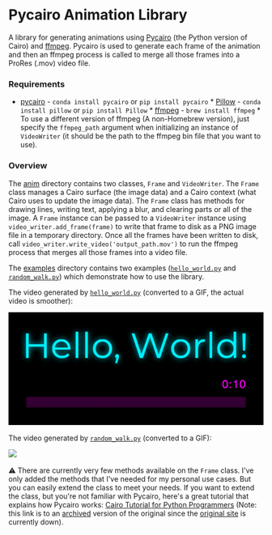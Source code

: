 # Pycairo Animation Library

A library for generating animations using
[Pycairo](https://pycairo.readthedocs.io/en/latest/) (the Python version of
Cairo) and [ffmpeg](https://ffmpeg.org/ffmpeg.html). Pycairo is used to
generate each frame of the animation and then an ffmpeg process is called to
merge all those frames into a ProRes (.mov) video file.

### Requirements

* [pycairo](https://pypi.org/project/pycairo/) - `conda install pycairo` or
  `pip install pycairo` * [Pillow](https://pypi.org/project/Pillow/) - `conda
  install pillow` or `pip install Pillow` *
  [ffmpeg](https://formulae.brew.sh/formula/ffmpeg) - `brew install ffmpeg` *
  To use a different version of ffmpeg (A non-Homebrew version), just specify
  the `ffmpeg_path` argument when initializing an instance of `VideoWriter` (it
  should be the path to the ffmpeg bin file that you want to use).

### Overview

The [anim](/anim) directory contains two classes, `Frame` and `VideoWriter`.
The `Frame` class manages a Cairo surface (the image data) and a Cairo context
(what Cairo uses to update the image data). The `Frame` class has methods for
drawing lines, writing text, applying a blur, and clearing parts or all of the
image. A `Frame` instance can be passed to a `VideoWriter` instance using
`video_writer.add_frame(frame)` to write that frame to disk as a PNG image file
in a temporary directory. Once all the frames have been written to disk, call
`video_writer.write_video('output_path.mov')` to run the ffmpeg process that
merges all those frames into a video file.

The [examples](/examples) directory contains two examples
([`hello_world.py`](/examples/hello_world.py) and
[`random_walk.py`](/examples/random_walk.py)) which demonstrate how to use the
library.

The video generated by [`hello_world.py`](/examples/hello_world.py) (converted
to a GIF, the actual video is smoother):

![](/examples/hello_world.gif)

The video generated by [`random_walk.py`](/examples/random_walk.py) (converted
to a GIF):

![](/examples/random_walk.gif)

⚠️ There are currently very few methods available on the `Frame` class. I've
only added the methods that I've needed for my personal use cases. But you can
easily extend the class to meet your needs. If you want to extend the class,
but you're not familiar with Pycairo, here's a great tutorial that explains how
Pycairo works: [Cairo Tutorial for Python
Programmers](https://web.archive.org/web/20210416173739/https://www.tortall.net/mu/wiki/CairoTutorial)
(Note: this link is to an
[archived](https://web.archive.org/web/2021*/https://www.tortall.net/mu/wiki/CairoTutorial)
version of the original since the [original
site](https://www.tortall.net/mu/wiki/CairoTutorial) is currently down).
